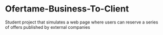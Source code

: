 # Ofertame-Business-To-Client
Student project that simulates a web page where users can reserve a series of offers published by external companies
